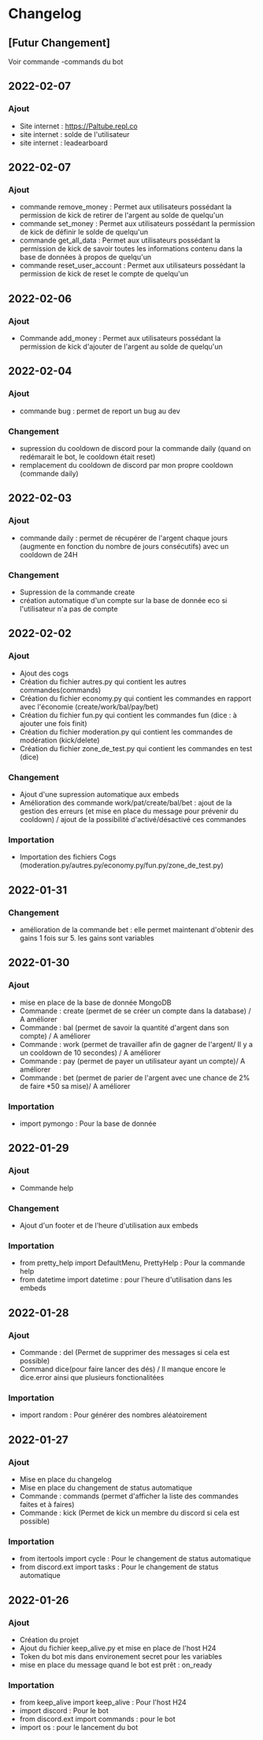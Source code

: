 # Changelog

## [Futur Changement]
Voir commande -commands du bot

## 2022-02-07
### Ajout
- Site internet : https://Paltube.repl.co
- site internet : solde de l'utilisateur
- site internet : leadearboard
## 2022-02-07
### Ajout
- commande remove_money : Permet aux utilisateurs possédant la permission de kick de retirer de l'argent au solde de quelqu'un
- commande set_money : Permet aux utilisateurs possédant la permission de kick de définir le solde de quelqu'un
- commande get_all_data : Permet aux utilisateurs possédant la permission de kick de savoir toutes les informations contenu dans la base de données à propos de quelqu'un
- commande reset_user_account : Permet aux utilisateurs possédant la permission de kick de reset le compte de quelqu'un

## 2022-02-06
### Ajout
- Commande add_money : Permet aux utilisateurs possédant la permission de kick d'ajouter de l'argent au solde de quelqu'un

## 2022-02-04
### Ajout
- commande bug : permet de report un bug au dev
### Changement
- supression du cooldown de discord pour la commande daily (quand on redémarait le bot, le cooldown était reset)
- remplacement du cooldown de discord par mon propre cooldown (commande daily)

## 2022-02-03
### Ajout
- commande daily : permet de récupérer de l'argent chaque jours (augmente en fonction du nombre de jours consécutifs) avec un cooldown de 24H
### Changement
- Supression de la commande create
- création automatique d'un compte sur la base de donnée eco si l'utilisateur n'a pas de compte

## 2022-02-02
### Ajout
- Ajout des cogs
- Création du fichier autres.py qui contient les autres commandes(commands)
- Création du fichier economy.py qui contient les commandes en rapport avec l'économie (create/work/bal/pay/bet)
- Création du fichier fun.py qui contient les commandes fun (dice : à ajouter une fois finit)
- Création du fichier moderation.py qui contient les commandes de modération (kick/delete)
- Création du fichier zone_de_test.py qui contient les commandes en test (dice)
### Changement
- Ajout d'une supression automatique aux embeds
- Amélioration des commande work/pat/create/bal/bet : ajout de la gestion des erreurs (et mise en place du message pour prévenir du cooldown) / ajout de la possibilité d'activé/désactivé ces commandes
### Importation
- Importation des fichiers Cogs (moderation.py/autres.py/economy.py/fun.py/zone_de_test.py)

## 2022-01-31
### Changement
- amélioration de la commande bet : elle permet maintenant d'obtenir des gains 1 fois sur 5. les gains sont variables

## 2022-01-30
### Ajout
- mise en place de la base de donnée MongoDB
- Commande : create (permet de se créer un compte dans la database) / A améliorer
- Commande : bal (permet de savoir la quantité d'argent dans son compte) / A améliorer
- Commande : work (permet de travailler afin de gagner de l'argent/ Il y a un cooldown de 10 secondes) / A améliorer
- Commande : pay (permet de payer un utilisateur ayant un compte)/ A améliorer
- Commande : bet (permet de parier de l'argent avec une chance de 2% de faire *50 sa mise)/ A améliorer
### Importation
- import pymongo : Pour la base de donnée

## 2022-01-29
### Ajout
- Commande help
### Changement
- Ajout d'un footer et de l'heure d'utilisation aux embeds
### Importation
- from pretty_help import DefaultMenu, PrettyHelp : Pour la commande help
- from datetime import datetime : pour l'heure d'utilisation dans les embeds

## 2022-01-28
### Ajout
- Commande : del (Permet de supprimer des messages si cela est possible)
- Command dice(pour faire lancer des dés) / Il manque encore le dice.error ainsi que plusieurs fonctionalitées
### Importation
- import random : Pour générer des nombres aléatoirement

## 2022-01-27
### Ajout
- Mise en place du changelog
- Mise en place du changement de status automatique
- Commande : commands (permet d'afficher la liste des commandes faites et à faires)
- Commande : kick (Permet de kick un membre du discord si cela est possible)
### Importation
- from itertools import cycle : Pour le changement de status automatique
- from discord.ext import tasks : Pour le changement de status automatique

## 2022-01-26
### Ajout
- Création du projet
- Ajout du fichier keep_alive.py et mise en place de l'host H24
- Token du bot mis dans environement secret pour les variables
- mise en place du message quand le bot est prêt : on_ready
### Importation
- from keep_alive import keep_alive : Pour l'host H24
- import discord : Pour le bot
- from discord.ext import commands : pour le bot
- import os : pour le lancement du bot